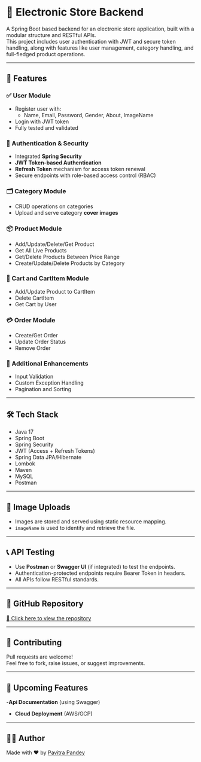 # 🛒 Electronic Store Backend

A Spring Boot based backend for an electronic store application, built with a modular structure and RESTful APIs.  
This project includes user authentication with JWT and secure token handling, along with features like user management, category handling, and full-fledged product operations.

---

## 🚀 Features

### ✅ User Module
- Register user with:
  - Name, Email, Password, Gender, About, ImageName
- Login with JWT token
- Fully tested and validated

### 🔐 Authentication & Security
- Integrated **Spring Security**
- **JWT Token-based Authentication**
- **Refresh Token** mechanism for access token renewal
- Secure endpoints with role-based access control (RBAC)

### 🗂️ Category Module
- CRUD operations on categories
- Upload and serve category **cover images**

### 📦 Product Module
- Add/Update/Delete/Get Product
- Get All Live Products
- Get/Delete Products Between Price Range
- Create/Update/Delete Products by Category

### 🛒 Cart and CartItem Module
- Add/Update Product to CartItem
- Delete CartItem
- Get Cart by User

### 💳 Order Module
- Create/Get Order
- Update Order Status
- Remove Order

### 🔧 Additional Enhancements
- Input Validation
- Custom Exception Handling
- Pagination and Sorting

---

## 🛠️ Tech Stack
- Java 17
- Spring Boot
- Spring Security
- JWT (Access + Refresh Tokens)
- Spring Data JPA/Hibernate
- Lombok
- Maven
- MySQL
- Postman

---

## 📂 Image Uploads
- Images are stored and served using static resource mapping.
- `imageName` is used to identify and retrieve the file.

---

## 📞 API Testing
- Use **Postman** or **Swagger UI** (if integrated) to test the endpoints.
- Authentication-protected endpoints require Bearer Token in headers.
- All APIs follow RESTful standards.

---

## 🔗 GitHub Repository
[🔗 Click here to view the repository](https://github.com/pavitrapandey/electronic-store-backend)

---

## 🤝 Contributing
Pull requests are welcome!  
Feel free to fork, raise issues, or suggest improvements.

---

## 📌 Upcoming Features
-**Api Documentation** (using Swagger)
- **Cloud Deployment** (AWS/GCP)

---

## 👨‍💻 Author
Made with ❤️ by [Pavitra Pandey](https://github.com/pavitrapandey)

